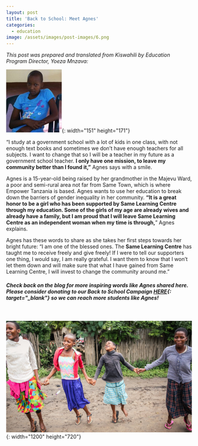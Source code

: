 ```yaml
---
layout: post
title: 'Back to School: Meet Agnes'
categories:
  - education
image: /assets/images/post-images/6.png
---
```


*This post was prepared and translated from Kiswahili by Education Program Director, Yoeza Mnzava:*

![](/uploads/agnes.jpg){: width="151" height="171"}

“I study at a government school with a lot of kids in one class, with not enough text books and sometimes we don’t have enough teachers for all subjects. I want to change that so I will be a teacher in my future as a government school teacher. **I only have one mission, to leave my community better than I found it,”** Agnes says with a smile.

Agnes is a 15-year-old being raised by her grandmother in the Majevu Ward, a poor and semi-rural area not far from Same Town, which is where Empower Tanzania is based. Agnes wants to use her education to break down the barriers of gender inequality in her community. **“It is a great honor to be a girl who has been supported by Same Learning Centre through my education. Some of the girls of my age are already wives and already have a family, but I am proud that I will leave Same Learning Centre as an independent woman when my time is through,**” Agnes explains.

Agnes has these words to share as she takes her first steps towards her bright future: “I am one of the blessed ones. The&nbsp;**Same Learning Centre** has taught me to receive freely and give freely\! If I were to tell our supporters one thing, I would say, I am really grateful. I want them to know that I won’t let them down and will make sure that what I have gained from Same Learning Centre, I will invest to change the community around me.”

##### **Check back on the blog for more inspiring words like Agnes shared here. Please consider donating to our Back to School Campaign&nbsp;[HERE](https://empowertz.z2systems.com/np/clients/empowertz/donation.jsp?campaign=46&amp;fbclid=IwAR0UDxLV4um9uujUu5_lyPh714lc1bW7_MG_u4e7xCEHS_yZ3bXtmFBqMH8){: target="_blank"}&nbsp;so we can reach more students like Agnes\!**

&nbsp;

![](/uploads/samelearningcenter.jpg){: width="1200" height="720"}